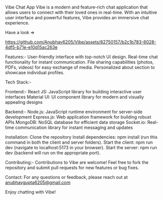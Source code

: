 Vibe Chat App
Vibe is a modern and feature-rich chat application that allows users to connect with their loved ones in real-time. With an intuitive user interface and powerful features, Vibe provides an immersive chat experience.

Have a look =>  

https://github.com/Anubhav6205/Vibe/assets/82750157/b2c1b783-6028-4df5-b71e-e10d15ac263e


Features:-
User-friendly interface with top-notch UI design.
Real-time chat functionality for instant communication.
File sharing capabilities (photos, PDFs, videos) for easy exchange of media.
Personalized about section to showcase individual profiles.

Tech Stack:-

Frontend:-
React JS: JavaScript library for building interactive user interfaces
Material UI: UI component library for modern and visually appealing designs

Backend:-
Node.js: JavaScript runtime environment for server-side development
Express.js: Web application framework for building robust APIs
MongoDB: NoSQL database for efficient data storage
Socket.io: Real-time communication library for instant messaging and updates


Installation:
Clone the repository
Install dependencies: npm install (run this command in both the client and server folders).
Start the client: npm run dev (navigate to localhost:5173 in your browser).
Start the server: npm run dev (backend will run on the appropriate port).


Contributing:-
Contributions to Vibe are welcome! Feel free to fork the repository and submit pull requests for new features or bug fixes.



Contact:
For any questions or feedback, please reach out at anubhavgupta6205@gmail.com

Enjoy chatting with Vibe!
